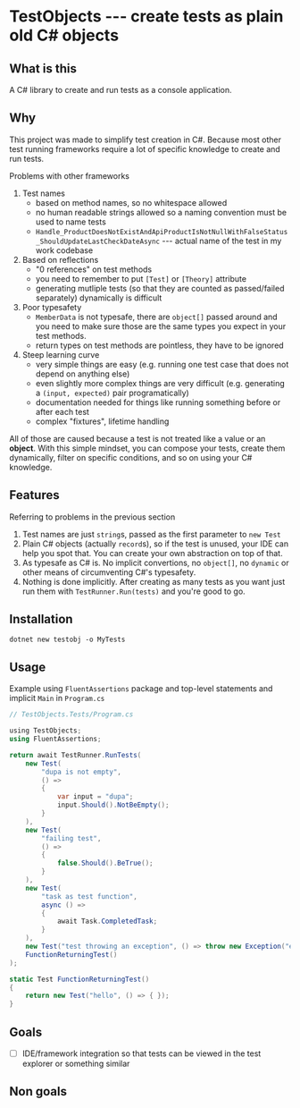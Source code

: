 # TestObjects --- create tests as plain old C# objects

## What is this

A C# library to create and run tests as a console application.

## Why

This project was made to simplify test creation in C#.
Because most other test running frameworks require a lot of specific knowledge to create and run tests.

Problems with other frameworks

1. Test names
   - based on method names, so no whitespace allowed
   - no human readable strings allowed so a naming convention must be used to name tests
   - `Handle_ProductDoesNotExistAndApiProductIsNotNullWithFalseStatus_ShouldUpdateLastCheckDateAsync` --- actual name of the test in my work codebase
1. Based on reflections
   - "0 references" on test methods
   - you need to remember to put `[Test]` or `[Theory]` attribute
   - generating mutliple tests (so that they are counted as passed/failed separately) dynamically is difficult
1. Poor typesafety
   - `MemberData` is not typesafe, there are `object[]` passed around and you need to make sure those are the same types you expect in your test methods.
   - return types on test methods are pointless, they have to be ignored
1. Steep learning curve
   - very simple things are easy (e.g. running one test case that does not depend on anything else)
   - even slightly more complex things are very difficult (e.g. generating a `(input, expected)` pair programatically)
   - documentation needed for things like running something before or after each test
   - complex "fixtures", lifetime handling

All of those are caused because a test is not treated like a value or an **object**.
With this simple mindset, you can compose your tests, create them dynamically, filter on specific conditions, and so on using your C# knowledge.

## Features

Referring to problems in the previous section

1. Test names are just `string`s, passed as the first parameter to `new Test`
1. Plain C# objects (actually `record`s), so if the test is unused, your IDE can help you spot that.
   You can create your own abstraction on top of that.
1. As typesafe as C# is. No implicit convertions, no `object[]`, no `dynamic` or other means of circumventing C#'s typesafety.
1. Nothing is done implicitly. After creating as many tests as you want just run them with `TestRunner.Run(tests)` and you're good to go.

## Installation

<!-- TODO: nuget package -->
<!-- TODO: `dotnet new` template -->

```console
dotnet new testobj -o MyTests
```

## Usage

<!-- TODO: usage examples -->

Example using `FluentAssertions` package and top-level statements and implicit `Main` in `Program.cs`

```cs
// TestObjects.Tests/Program.cs

﻿using TestObjects;
using FluentAssertions;

return await TestRunner.RunTests(
    new Test(
        "dupa is not empty",
        () =>
        {
            var input = "dupa";
            input.Should().NotBeEmpty();
        }
    ),
    new Test(
        "failing test",
        () =>
        {
            false.Should().BeTrue();
        }
    ),
    new Test(
        "task as test function",
        async () =>
        {
            await Task.CompletedTask;
        }
    ),
    new Test("test throwing an exception", () => throw new Exception("example exception")),
    FunctionReturningTest()
);

static Test FunctionReturningTest()
{
    return new Test("hello", () => { });
}


```

## Goals

- [ ] IDE/framework integration so that tests can be viewed in the test explorer or something similar

## Non goals

<!-- TODO: -->

